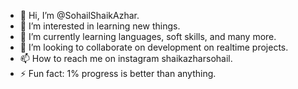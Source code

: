 - 👋 Hi, I’m @SohailShaikAzhar.
- 👀 I’m interested in learning new things.
- 🌱 I’m currently learning languages, soft skills, and many more.
- 💞️ I’m looking to collaborate on development on realtime projects.
- 📫 How to reach me on instagram shaikazharsohail.
- ⚡ Fun fact: 1% progress is better than anything.
